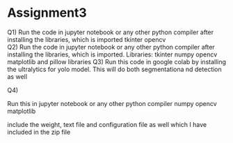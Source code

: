 # Assignment3

Q1)
Run the code in jupyter notebook or any other python compiler after installing the libraries, which is imported
tkinter
opencv
<br /> 
Q2) 
Run the code in jupyter notebook or any other python compiler after installing the libraries, which is imported. 
Libraries:
tkinter
numpy
opencv
matplotlib
and pillow libraries
Q3)
Run this code in google colab by installing the ultralytics for yolo model.
This will do both segmentationa nd detection as well

Q4)

Run this in jupyter notebook or any other python compiler
numpy
opencv
matplotlib

include the weight, text file and configuration file as well which I have included in the zip file

